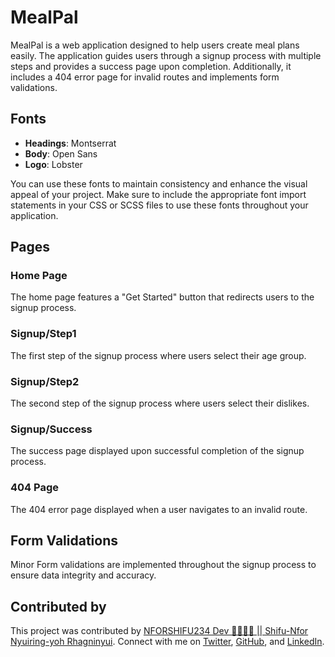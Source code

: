 # MealPal

MealPal is a web application designed to help users create meal plans easily. The application guides users through a signup process with multiple steps and provides a success page upon completion. Additionally, it includes a 404 error page for invalid routes and implements form validations.

## Fonts

- **Headings**: Montserrat
- **Body**: Open Sans
- **Logo**: Lobster

You can use these fonts to maintain consistency and enhance the visual appeal of your project. Make sure to include the appropriate font import statements in your CSS or SCSS files to use these fonts throughout your application.

## Pages

### Home Page

The home page features a "Get Started" button that redirects users to the signup process.

### Signup/Step1

The first step of the signup process where users select their age group.

### Signup/Step2

The second step of the signup process where users select their dislikes.

### Signup/Success

The success page displayed upon successful completion of the signup process.

### 404 Page

The 404 error page displayed when a user navigates to an invalid route.

## Form Validations

Minor Form validations are implemented throughout the signup process to ensure data integrity and accuracy.

## Contributed by

This project was contributed by [NFORSHIFU234 Dev 🖤👨🏾‍💻 || Shifu-Nfor Nyuiring-yoh Rhagninyui](https://github.com/nforshifu234dev). Connect with me on [Twitter](https://x.com/nforshifu234dev), [GitHub](https://github.com/nforshifu234dev), and [LinkedIn](https://www.linkedin.com/in/nforshifu234dev/).
